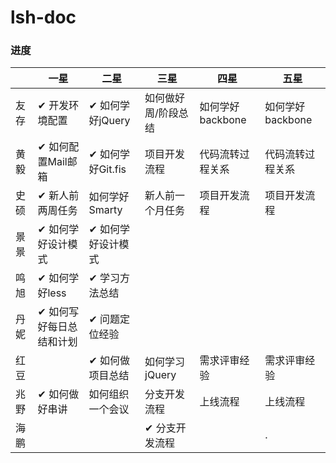 # lsh-doc


### 进度


|     |    一星                 |      二星         |     三星           |    四星         |    五星        |  
|-----|-------------------------|-------------------|--------------------|-----------------|----------------|
|友存  |✔ 开发环境配置          |✔ 如何学好jQuery   |如何做好周/阶段总结 |如何学好backbone |如何学好backbone|
|黄毅  |✔ 如何配置Mail邮箱      |✔ 如何学好Git.fis  |项目开发流程        |代码流转过程关系 |代码流转过程关系|
|史硕  |✔ 新人前两周任务        |   如何学好Smarty  |新人前一个月任务    |项目开发流程     |项目开发流程    |
|景景  |✔ 如何学好设计模式      |✔ 如何学好设计模式 |                    |                 |                |
|鸣旭  |✔ 如何学好less          |✔ 学习方法总结     |                    |                 |                |
|丹妮  |✔ 如何写好每日总结和计划|✔ 问题定位经验     |                    |                 |                |
|红豆  |                        |✔ 如何做项目总结   |如何学习jQuery      |需求评审经验     |需求评审经验    |
|兆野  |✔ 如何做好串讲          |  如何组织一个会议 |分支开发流程        |上线流程         |  上线流程      |
|海鹏  |                        |                   |✔ 分支开发流程      |                 |               .|
